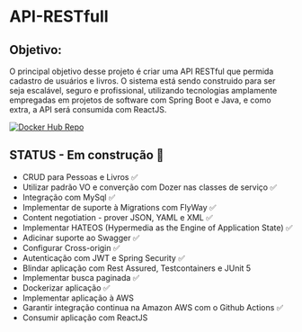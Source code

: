 # API-RESTfull

## Objetivo:

O principal objetivo desse projeto é criar uma API RESTful que permida cadastro de usuários e livros.
O sistema está sendo construido para ser seja escalável, seguro e profissional, utilizando tecnologias amplamente empregadas em projetos de software com Spring Boot e Java, e como extra, a API será consumida com ReactJS.

[![Docker Hub Repo](https://img.shields.io/docker/pulls/yohanps/rest-udemy.svg)](https://hub.docker.com/repository/docker/yohanps/rest-udemy)

## STATUS - Em construção :hammer:

- CRUD para Pessoas e Livros :white_check_mark:
- Utilizar padrão VO e converção com Dozer nas classes de serviço :white_check_mark:
- Integração com MySql :white_check_mark:
- Implementar de suporte à Migrations com FlyWay :white_check_mark:
- Content negotiation - prover JSON, YAML e XML :white_check_mark:
- Implementar HATEOS (Hypermedia as the Engine of Application State) :white_check_mark:
- Adicinar suporte ao Swagger :white_check_mark:
- Configurar Cross-origin :white_check_mark:
- Autenticação com JWT e Spring Security :white_check_mark:
- Blindar aplicação com Rest Assured, Testcontainers e JUnit 5
- Implementar busca paginada :white_check_mark:
- Dockerizar aplicação :white_check_mark:
- Implementar aplicação à AWS
- Garantir integração continua na Amazon AWS com o Github Actions :white_check_mark:
- Consumir aplicação com ReactJS
